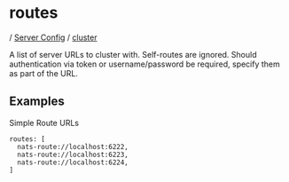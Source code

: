 # routes

/ [Server Config](../../README.md) / [cluster](../README.md) 

A list of server URLs to cluster with. Self-routes are ignored. Should authentication via token or username/password
be required, specify them as part of the URL.

## Examples

Simple Route URLs
```
routes: [
  nats-route://localhost:6222,
  nats-route://localhost:6223,
  nats-route://localhost:6224,
]

```

